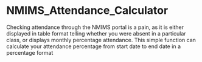 # NMIMS_Attendance_Calculator
Checking attendance through the NMIMS portal is a pain, as it is either displayed in table format telling whether you were absent in a particular class, or displays monthly percentage attendance. This simple function can calculate your attendance percentage from start date to end date in a percentage format
